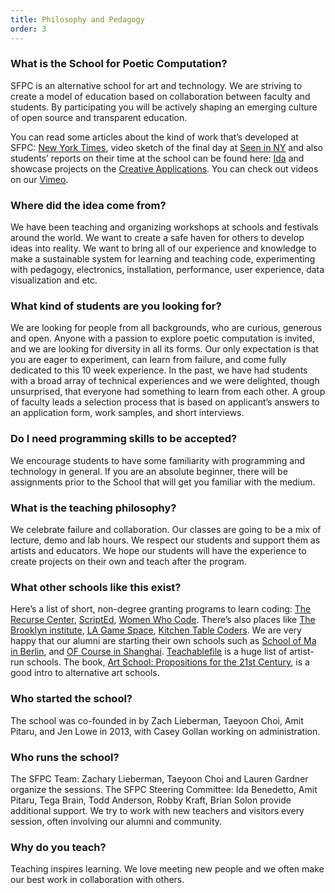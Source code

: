 ```yaml
---
title: Philosophy and Pedagogy
order: 3
---
```


### What is the School for Poetic Computation?

SFPC is an alternative school for art and technology. We are striving to create a model of education based on collaboration between faculty and students. By participating you will be actively shaping an emerging culture of open source and transparent education. 
 
You can read some articles about the kind of work that’s developed at SFPC: [New York Times](https://bits.blogs.nytimes.com/2013/08/12/code-to-joy-the-school-for-poetic-computation-opens/), video sketch of the final day at [Seen in NY](https://vialogues.com/vialogues/play/14021) and also students’ reports on their time at the school can be found here: [Ida](http://uncommonplaces.com/2014/06/school-poetic-computation/) and showcase projects on the [Creative Applications](https://www.creativeapplications.net/tag/sfpc/). You can check out videos on our [Vimeo](https://vimeo.com/sfpc).

### Where did the idea come from?

We have been teaching and organizing workshops at schools and festivals around the world. We want to create a safe haven for others to develop ideas into reality. We want to bring all of our experience and knowledge to make a sustainable system for learning and teaching code, experimenting with pedagogy, electronics, installation, performance, user experience, data visualization and etc.

### What kind of students are you looking for?

We are looking for people from all backgrounds, who are curious, generous and open. Anyone with a passion to explore poetic computation is invited, and we are looking for diversity in all its forms. Our only expectation is that you are eager to experiment, can learn from failure, and come fully dedicated to this 10 week experience. In the past, we have had students with a broad array of technical experiences and we were delighted, though unsurprised, that everyone had something to learn from each other. A group of faculty leads a selection process that is based on applicant’s answers to an application form, work samples, and short interviews. 

### Do I need programming skills to be accepted?

We encourage students to have some familiarity with programming and technology in general. If you are an absolute beginner, there will be assignments prior to the School that will get you familiar with the medium.

### What is the teaching philosophy?

We celebrate failure and collaboration. Our classes are going to be a mix of lecture, demo and lab hours. We respect our students and support them as artists and educators. We hope our students will have the experience to create projects on their own and teach after the program.

### What other schools like this exist?

Here’s a list of short, non-degree granting programs to learn coding: [The Recurse Center](https://www.recurse.com/), [ScriptEd](https://www.scripted.org/), [Women Who Code](https://www.womenwhocode.com). There’s also places like [The Brooklyn institute](http://thebrooklyninstitute.com/), [LA Game Space](http://lagamespace.org/), [Kitchen Table Coders](http://kitchentablecoders.com/). We are very happy that our alumni are starting their own schools such as [School of Ma in Berlin](http://schoolofma.org/), and [OF Course in Shanghai](http://www.ofcourse.io/). [Teachablefile](http://www.teachablefile.org/) is a huge list of artist-run schools. The book, [Art School: Propositions for the 21st Century](http://www.amazon.com/Art-School-Propositions-21st-Century/dp/0262134934), is a good intro to alternative art schools.

### Who started the school?

The school was co-founded in by Zach Lieberman, Taeyoon Choi, Amit Pitaru, and Jen Lowe in 2013, with Casey Gollan working on administration.

### Who runs the school?

The SFPC Team: Zachary Lieberman, Taeyoon Choi and Lauren Gardner organize the sessions. The SFPC Steering Committee: Ida Benedetto, Amit Pitaru, Tega Brain, Todd Anderson, Robby Kraft, Brian Solon provide additional support. We try to work with new teachers and visitors every session, often involving our alumni and community. 

### Why do you teach?

Teaching inspires learning. We love meeting new people and we often make our best work in collaboration with others.
